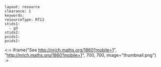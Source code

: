 ````
layout: resource
clearance: 1
keywords:
resourceType: RT13
stids1: 
  - g3
stids2:
pvids1:
pvids2:

````

<:= iframe("See http://nrich.maths.org/1860?mobile=1", "http://nrich.maths.org/1860?mobile=1", 700, 700, image="thumbnail.png") :>


